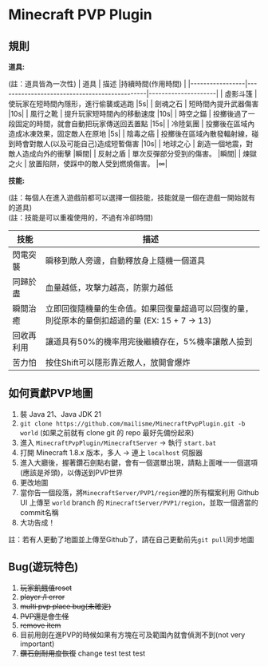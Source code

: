  # Minecraft PVP Plugin

## 規則
**道具:**

(註：道具皆為一次性)
| 道具           | 描述                                           |持續時間(作用時間)    |
|-----------------|----------------------------------------------|---------------------|
| 虛影斗篷         | 使玩家在短時間內隱形，進行偷襲或逃跑                               |5s|
| 劍魂之石         | 短時間內提升武器傷害                                             |10s|
| 風行之靴         | 提升玩家短時間內的移動速度                                       |10s|
| 時空之錨         | 投擲後過了一段固定的時間，就會自動把玩家傳送回丟置點                |15s|
| 冷陸氣團         | 投擲後在區域內造成冰凍效果，固定敵人在原地                          |5s|
| 陰毒之癌         | 投擲後在區域內散發輻射線，碰到時會對敵人(以及可能自己)造成短暫傷害   |10s|
| 地球之心         | 創造一個地震，對敵人造成向外的衝擊                               |瞬間|
| 反射之盾         | 單次反彈部分受到的傷害。                                        |瞬間|
| 煉獄之火         | 放置陷阱，使踩中的敵人受到燃燒傷害。                                |∞|

**技能:**

(註：每個人在進入遊戲前都可以選擇一個技能，技能就是一個在遊戲一開始就有的道具)  
(註：技能是可以重複使用的，不過有冷卻時間)

| 技能           | 描述                                                                                       |
|----------------|-------------------------------------------------------------------------------------------|
| 閃電突襲          | 瞬移到敵人旁邊，自動釋放身上隨機一個道具                                                   |
| 同歸於盡          | 血量越低，攻擊力越高，防禦力越低                                                           |
| 瞬間治癒          | 立即回復隨機量的生命值。如果回復量超過可以回復的量，則從原本的量倒扣超過的量 (EX: 15 + 7 -> 13)|
| 回收再利用        | 讓道具有50%的機率用完後繼續存在，5%機率讓敵人撿到                                            |
| 苦力怕             |按住Shift可以隱形靠近敵人，放開會爆炸                                                         |


## 如何貢獻PVP地圖

1. 裝 Java 21、Java JDK 21
2. `git clone https://github.com/mailisme/MinecraftPvpPlugin.git -b world` (如果之前就有 clone git 的 repo 最好先備份起來)
3. 進入 `MinecraftPvpPlugin/MinecraftServer` -> 執行 `start.bat`
4. 打開 Minecraft 1.8.x 版本，多人 -> 連上 `localhost` 伺服器
5. 進入大廳後，握著鑽石劍點右鍵，會有一個選單出現，請點上面唯一一個選項(應該是斧頭)，以傳送到PVP世界
6. 更改地圖
7. 當你告一個段落，將`MinecraftServer/PVP1/region`裡的所有檔案利用 Github UI 上傳至 `world` branch 的 `MinecraftServer/PVP1/region`，並取一個適當的commit名稱
8. 大功告成！
     
註：若有人更動了地圖並上傳至Github了，請在自己更動前先`git pull`同步地圖

## Bug(遊玩特色)
1. ~~玩家飢餓值reset~~
2. ~~player /l error~~
3. ~~multi pvp place bug(未確定)~~
4. ~~PVP還是會生怪~~
5. ~~remove item~~
6. 目前用劍在進PVP的時候如果有方塊在可及範圍內就會偵測不到(not very important)
7. ~~鑽石劍耐用度恢復~~
change test test test
